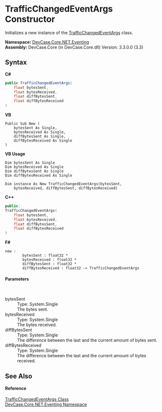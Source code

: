 # TrafficChangedEventArgs Constructor 
 

Initializes a new instance of the <a href="T_DevCase_Core_NET_Eventing_TrafficChangedEventArgs">TrafficChangedEventArgs</a> class.

**Namespace:**&nbsp;<a href="N_DevCase_Core_NET_Eventing">DevCase.Core.NET.Eventing</a><br />**Assembly:**&nbsp;DevCase.Core (in DevCase.Core.dll) Version: 3.3.0.0 (3.3)

## Syntax

**C#**<br />
``` C#
public TrafficChangedEventArgs(
	float bytesSent,
	float bytesReceived,
	float diffBytesSent,
	float diffBytesReceived
)
```

**VB**<br />
``` VB
Public Sub New ( 
	bytesSent As Single,
	bytesReceived As Single,
	diffBytesSent As Single,
	diffBytesReceived As Single
)
```

**VB Usage**<br />
``` VB Usage
Dim bytesSent As Single
Dim bytesReceived As Single
Dim diffBytesSent As Single
Dim diffBytesReceived As Single

Dim instance As New TrafficChangedEventArgs(bytesSent, 
	bytesReceived, diffBytesSent, diffBytesReceived)
```

**C++**<br />
``` C++
public:
TrafficChangedEventArgs(
	float bytesSent, 
	float bytesReceived, 
	float diffBytesSent, 
	float diffBytesReceived
)
```

**F#**<br />
``` F#
new : 
        bytesSent : float32 * 
        bytesReceived : float32 * 
        diffBytesSent : float32 * 
        diffBytesReceived : float32 -> TrafficChangedEventArgs
```


#### Parameters
&nbsp;<dl><dt>bytesSent</dt><dd>Type: System.Single<br />The bytes sent.</dd><dt>bytesReceived</dt><dd>Type: System.Single<br />The bytes received.</dd><dt>diffBytesSent</dt><dd>Type: System.Single<br />The difference between the last and the current amount of bytes sent.</dd><dt>diffBytesReceived</dt><dd>Type: System.Single<br />The difference between the last and the current amount of bytes received.</dd></dl>

## See Also


#### Reference
<a href="T_DevCase_Core_NET_Eventing_TrafficChangedEventArgs">TrafficChangedEventArgs Class</a><br /><a href="N_DevCase_Core_NET_Eventing">DevCase.Core.NET.Eventing Namespace</a><br />